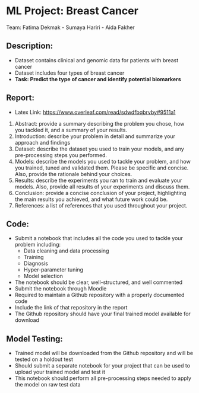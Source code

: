 # ML Project: Breast Cancer
Team: Fatima Dekmak - Sumaya Hariri - Aida Fakher

## Description:
- Dataset contains clinical and genomic data for patients with breast cancer
- Dataset includes four types of breast cancer
- **Task: Predict the type of cancer and identify potential biomarkers**

##  Report:
- Latex Link: https://www.overleaf.com/read/sdwdfbqbrvby#9511a1
1. Abstract: provide a summary describing the problem you chose, how you tackled it, and a summary of your results.
2. Introduction: describe your problem in detail and summarize your approach and findings
3. Dataset: describe the dataset you used to train your models, and any pre-processing steps you performed.
4. Models: describe the models you used to tackle your problem, and how you trained, tuned and validated them. Please be specific and concise. Also, provide the rationale behind your choices.
5. Results: describe the experiments you ran to train and evaluate your models. Also, provide all results of your experiments and discuss them.
6. Conclusion: provide a concise conclusion of your project, highlighting the main results you achieved, and what future work could be.
7. References: a list of references that you used throughout your project.

## Code:
- Submit a notebook that includes all the code you used to tackle your problem including:
    - Data cleaning and data processing
    - Training 
    - Diagnosis
    - Hyper-parameter tuning
    - Model selection
- The notebook should be clear, well-structured, and well commented
- Submit the notebook through Moodle
- Required to maintain a Github repository with a properly documented code
- Include the link of that repository in the report
- The Github repository should have your final trained model available for download

## Model Testing:
- Trained model will be downloaded from the Github repository and will be tested on a holdout test
- Should submit a separate notebook for your project that can be used to upload your trained model and test it
- This notebook should perform all pre-processing steps needed to apply the model on raw test data